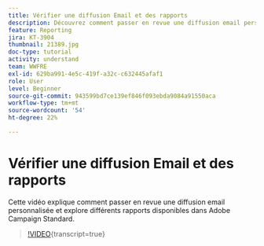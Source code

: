 ```yaml
---
title: Vérifier une diffusion Email et des rapports
description: Découvrez comment passer en revue une diffusion email personnalisée et explorer les différents rapports disponibles dans Adobe Campaign Standard.
feature: Reporting
jira: KT-3904
thumbnail: 21389.jpg
doc-type: tutorial
activity: understand
team: WWFRE
exl-id: 629ba991-4e5c-419f-a32c-c632445afaf1
role: User
level: Beginner
source-git-commit: 943599bd7ce139ef846f093ebda9084a91550aca
workflow-type: tm+mt
source-wordcount: '54'
ht-degree: 22%

---
```


# Vérifier une diffusion Email et des rapports

Cette vidéo explique comment passer en revue une diffusion email personnalisée et explore différents rapports disponibles dans Adobe Campaign Standard.

>[!VIDEO](https://video.tv.adobe.com/v/21389?learn=on){transcript=true}
